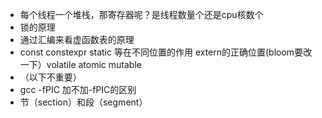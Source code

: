 - 每个线程一个堆栈，那寄存器呢？是线程数量个还是cpu核数个
- 锁的原理
- 通过汇编来看虚函数表的原理
- const constexpr static 等在不同位置的作用 extern的正确位置(bloom要改一下）volatile atomic mutable
- （以下不重要）
- gcc -fPIC 加不加-fPIC的区别
- 节（section）和段（segment）
